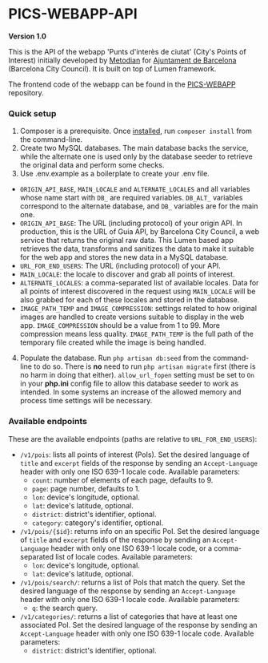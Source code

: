 # PICS-WEBAPP-API #
**Version 1.0**

This is the API of the webapp 'Punts d'interès de ciutat' (City's Points of Interest) initially developed by [Metodian](https://metodian.com/) for [Ajuntament de Barcelona](http://www.barcelona.cat/) (Barcelona City Council). It is built on top of Lumen framework.

The frontend code of the webapp can be found in the [PICS-WEBAPP](https://github.com/AjuntamentdeBarcelona/PICS-WEBAPP) repository.

### Quick setup ###

1. Composer is a prerequisite. Once [installed](https://getcomposer.org/doc/00-intro.md#installation-linux-unix-osx), run `composer install` from the command-line.
2. Create two MySQL databases. The main database backs the service, while the alternate one is used only by the database seeder to retrieve the original data and perform some checks.
3. Use .env.example as a boilerplate to create your .env file.
  * `ORIGIN_API_BASE`, `MAIN_LOCALE` and `ALTERNATE_LOCALES` and all variables whose name start with `DB_` are required variables. `DB_ALT_` variables correspond to the alternate database, and `DB_` variables are for the main one.
  * `ORIGIN_API_BASE`: The URL (including protocol) of your origin API. In production, this is the URL of Guia API, by Barcelona City Council, a web service that returns the original raw data. This Lumen based app retrieves the data, transforms and sanitizes the data to make it suitable for the web app and stores the new data in a MySQL database.
  * `URL_FOR_END_USERS`: The URL (including protocol) of your API.
  * `MAIN_LOCALE`: the locale to discover and grab all points of interest.
  * `ALTERNATE_LOCALES`: a comma-separated list of available locales. Data for all points of interest discovered in the request using `MAIN_LOCALE` will be also grabbed for each of these locales and stored in the database.
  * `IMAGE_PATH_TEMP` and `IMAGE_COMPRESSION`: settings related to how original images are handled to create versions suitable to display in the web app. `IMAGE_COMPRESSION` should be a value from 1 to 99. More compression means less quality. `IMAGE_PATH_TEMP` is the full path of the temporary file created while the image is being handled.
4. Populate the database. Run `php artisan db:seed` from the command-line to do so. There is **no** need to run `php artisan migrate` first (there is no harm in doing that either).  `allow_url_fopen` setting must be set to `On` in your **php.ini** config file to allow this database seeder to work as intended. In some systems an increase of the allowed memory and process time settings will be necessary.

### Available endpoints ###

These are the available endpoints (paths are relative to `URL_FOR_END_USERS`):

* `/v1/pois`: lists all points of interest (PoIs). Set the desired language of `title` and `excerpt` fields of the response by sending an `Accept-Language` header with only one ISO 639-1 locale code. Available parameters:
  * `count`: number of elements of each page, defaults to 9.
  * `page`: page number, defaults to 1.
  * `lon`: device's longitude, optional.
  * `lat`: device's latitude, optional.
  * `district`: district's identifier, optional.
  * `category`: category's identifier, optional.
* `/v1/pois/{$id}`: returns info on an specific PoI. Set the desired language of `title` and `excerpt` fields of the response by sending an `Accept-Language` header with only one ISO 639-1 locale code, or a comma-separated list of locale codes. Available parameters:
  * `lon`: device's longitude, optional.
  * `lat`: device's latitude, optional.
* `/v1/pois/search/`: returns a list of PoIs that match the query. Set the desired language of the response by sending an `Accept-Language` header with only one ISO 639-1 locale code. Available parameters:
  * `q`: the search query.
* `/v1/categories/`: returns a list of categories that have at least one associated PoI. Set the desired language of the response by sending an `Accept-Language` header with only one ISO 639-1 locale code. Available parameters:
  * `district`: district's identifier, optional.
